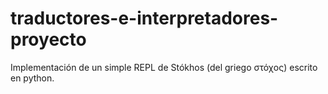 # traductores-e-interpretadores-proyecto
Implementación de un simple REPL de Stókhos (del griego στόχος) escrito en python.
